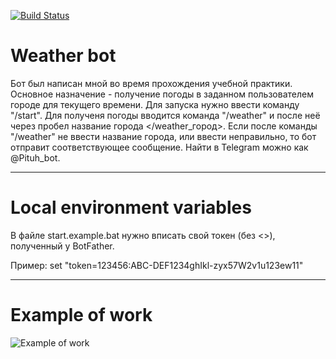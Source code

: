 [![Build Status](https://travis-ci.org/rex897/weather.svg?branch=master)](https://travis-ci.org/rex897/weather)
# Weather bot
Бот был написан мной во время прохождения учебной практики. Основное назначение - получение погоды
в заданном пользователем городе для текущего времени. Для запуска нужно ввести команду "/start".
Для полученя погоды вводится команда "/weather" и после неё через пробел название города 
</weather_город>. Если после команды "/weather" не ввести название города, или ввести неправильно,
то бот отправит соответствующее сообщение. Найти в Telegram можно как @Pituh_bot.
<hr>

# Local environment variables
В файле start.example.bat нужно вписать свой токен (без <>), полученный у BotFather.

Пример: set "token=123456:ABC-DEF1234ghIkl-zyx57W2v1u123ew11"
<hr>

# Example of work
![Example of work](http://cdn1.savepice.ru/uploads/2017/7/13/7ecaed57cc552902735d69d364a894aa-full.jpg)








